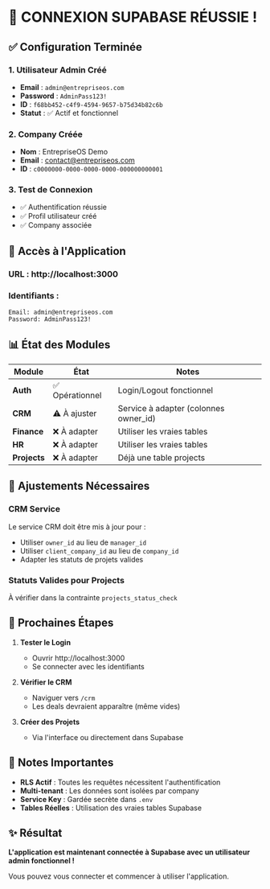 # 🎉 CONNEXION SUPABASE RÉUSSIE !

## ✅ Configuration Terminée

### 1. Utilisateur Admin Créé
- **Email** : `admin@entrepriseos.com`
- **Password** : `AdminPass123!`
- **ID** : `f68bb452-c4f9-4594-9657-b75d34b82c6b`
- **Statut** : ✅ Actif et fonctionnel

### 2. Company Créée
- **Nom** : EntrepriseOS Demo
- **Email** : contact@entrepriseos.com
- **ID** : `c0000000-0000-0000-0000-000000000001`

### 3. Test de Connexion
- ✅ Authentification réussie
- ✅ Profil utilisateur créé
- ✅ Company associée

## 🚀 Accès à l'Application

### URL : http://localhost:3000

### Identifiants :
```
Email: admin@entrepriseos.com
Password: AdminPass123!
```

## 📊 État des Modules

| Module | État | Notes |
|--------|------|-------|
| **Auth** | ✅ Opérationnel | Login/Logout fonctionnel |
| **CRM** | ⚠️ À ajuster | Service à adapter (colonnes owner_id) |
| **Finance** | ❌ À adapter | Utiliser les vraies tables |
| **HR** | ❌ À adapter | Utiliser les vraies tables |
| **Projects** | ❌ À adapter | Déjà une table projects |

## 🔧 Ajustements Nécessaires

### CRM Service
Le service CRM doit être mis à jour pour :
- Utiliser `owner_id` au lieu de `manager_id`
- Utiliser `client_company_id` au lieu de `company_id`
- Adapter les statuts de projets valides

### Statuts Valides pour Projects
À vérifier dans la contrainte `projects_status_check`

## 🎯 Prochaines Étapes

1. **Tester le Login**
   - Ouvrir http://localhost:3000
   - Se connecter avec les identifiants

2. **Vérifier le CRM**
   - Naviguer vers `/crm`
   - Les deals devraient apparaître (même vides)

3. **Créer des Projets**
   - Via l'interface ou directement dans Supabase

## 📝 Notes Importantes

- **RLS Actif** : Toutes les requêtes nécessitent l'authentification
- **Multi-tenant** : Les données sont isolées par company
- **Service Key** : Gardée secrète dans `.env`
- **Tables Réelles** : Utilisation des vraies tables Supabase

## ✨ Résultat

**L'application est maintenant connectée à Supabase avec un utilisateur admin fonctionnel !**

Vous pouvez vous connecter et commencer à utiliser l'application.
